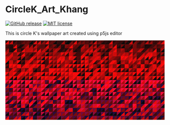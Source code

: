 # CircleK_Art_Khang

[![GitHub release](https://img.shields.io/github/release/khangpham24/CircleK_Art_Khang.svg)](https://GitHub.com/khangpham24/CircleK_Art_Khang/releases/)
[![MIT license](https://img.shields.io/github/license/khangpham24/CircleK_Art_Khang)](https://khangpham24.mit-license.org/)

This is circle K's wallpaper art created using p5js editor

![created image](circle_k.png)
